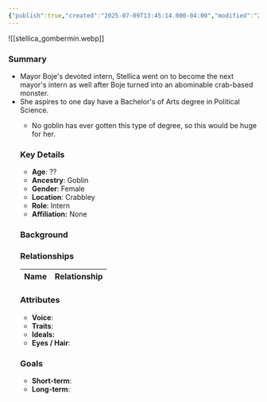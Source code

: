 ```yaml
---
{"publish":true,"created":"2025-07-09T13:45:14.000-04:00","modified":"2025-07-09T13:55:38.047-04:00","published":"2025-07-09T13:55:38.047-04:00","cssclasses":"","Age":"??","Ancestry":"Goblin","Gender":"Female","Location":["Crabbley"],"Role":["Intern"],"Affiliation":["None"]}
---
```



![[stellica_gombermin.webp]]
### Summary
- Mayor Boje's devoted intern, Stellica went on to become the next mayor's intern as well after Boje turned into an abominable crab-based monster.
- She aspires to one day have a Bachelor's of Arts degree in Political Science.</p><ul><li><p>No goblin has ever gotten this type of degree, so this would be huge for her.

### Key Details
- **Age**: ??
- **Ancestry**: Goblin
- **Gender**: Female
- **Location**: Crabbley
- **Role**: Intern
- **Affiliation:** None

### Background


### Relationships

| Name  | Relationship |
| ----- | ------------ |

### Attributes
- **Voice**:
- **Traits**:  
- **Ideals:**
- **Eyes / Hair**:  

### Goals
- **Short-term**:  
- **Long-term**:  
